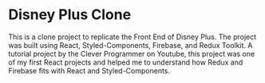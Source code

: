 # Disney Plus Clone

This is a clone project to replicate the Front End of Disney Plus. The project was built using React, Styled-Components, Firebase, and Redux Toolkit. A tutorial project by the Clever Programmer on Youtube, this project was one of my first React projects and helped me to understand how Redux and Firebase fits with React and Styled-Components.
